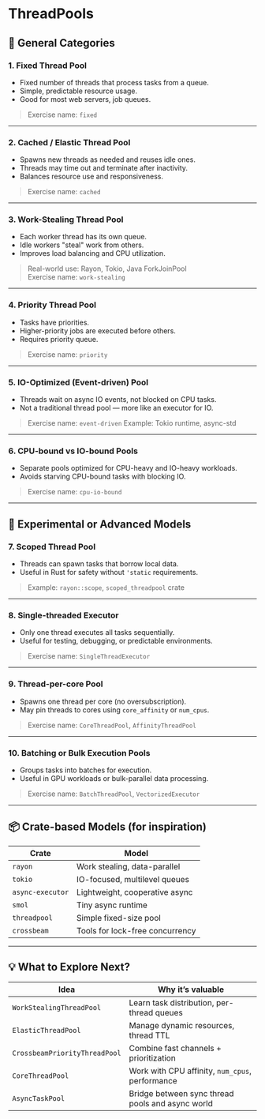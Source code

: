 # ThreadPools

## 🧵 General Categories

### 1. Fixed Thread Pool
- Fixed number of threads that process tasks from a queue.
- Simple, predictable resource usage.
- Good for most web servers, job queues.

> Exercise name: `fixed`

---

### 2. Cached / Elastic Thread Pool
- Spawns new threads as needed and reuses idle ones.
- Threads may time out and terminate after inactivity.
- Balances resource use and responsiveness.

> Exercise name: `cached`

---

### 3. Work-Stealing Thread Pool
- Each worker thread has its own queue.
- Idle workers "steal" work from others.
- Improves load balancing and CPU utilization.

> Real-world use: Rayon, Tokio, Java ForkJoinPool  
> Exercise name: `work-stealing`

---

### 4. Priority Thread Pool
- Tasks have priorities.
- Higher-priority jobs are executed before others.
- Requires priority queue.

> Exercise name: `priority`

---

### 5. IO-Optimized (Event-driven) Pool
- Threads wait on async IO events, not blocked on CPU tasks.
- Not a traditional thread pool — more like an executor for IO.

> Exercise name: `event-driven`
> Example: Tokio runtime, async-std  

---

### 6. CPU-bound vs IO-bound Pools
- Separate pools optimized for CPU-heavy and IO-heavy workloads.
- Avoids starving CPU-bound tasks with blocking IO.

> Exercise name: `cpu-io-bound`

---

## 🧪 Experimental or Advanced Models

### 7. Scoped Thread Pool
- Threads can spawn tasks that borrow local data.
- Useful in Rust for safety without `'static` requirements.

> Example: `rayon::scope`, `scoped_threadpool` crate

---

### 8. Single-threaded Executor
- Only one thread executes all tasks sequentially.
- Useful for testing, debugging, or predictable environments.

> Exercise name: `SingleThreadExecutor`

---

### 9. Thread-per-core Pool
- Spawns one thread per core (no oversubscription).
- May pin threads to cores using `core_affinity` or `num_cpus`.

> Exercise name: `CoreThreadPool`, `AffinityThreadPool`

---

### 10. Batching or Bulk Execution Pools
- Groups tasks into batches for execution.
- Useful in GPU workloads or bulk-parallel data processing.

> Exercise name: `BatchThreadPool`, `VectorizedExecutor`

---

## 📦 Crate-based Models (for inspiration)

| Crate         | Model                        |
|---------------|------------------------------|
| `rayon`       | Work stealing, data-parallel |
| `tokio`       | IO-focused, multilevel queues|
| `async-executor` | Lightweight, cooperative async |
| `smol`        | Tiny async runtime           |
| `threadpool`  | Simple fixed-size pool       |
| `crossbeam`   | Tools for lock-free concurrency |

---

## 💡 What to Explore Next?

| Idea                           | Why it’s valuable                                 |
|--------------------------------|---------------------------------------------------|
| `WorkStealingThreadPool`       | Learn task distribution, per-thread queues       |
| `ElasticThreadPool`            | Manage dynamic resources, thread TTL             |
| `CrossbeamPriorityThreadPool`  | Combine fast channels + prioritization           |
| `CoreThreadPool`               | Work with CPU affinity, `num_cpus`, performance  |
| `AsyncTaskPool`                | Bridge between sync thread pools and async world |

